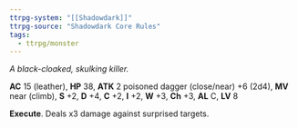 ```yaml
---
ttrpg-system: "[[Shadowdark]]"
ttrpg-source: "Shadowdark Core Rules"
tags:
  - ttrpg/monster
---
```


_A black-cloaked, skulking killer._

**AC** 15 (leather), **HP** 38, **ATK** 2 poisoned dagger (close/near) +6 (2d4), **MV** near (climb), **S** +2, **D** +4, **C** +2, **I** +2, **W** +3, **Ch** +3, **AL** C, **LV** 8

**Execute**. Deals x3 damage against surprised targets.

